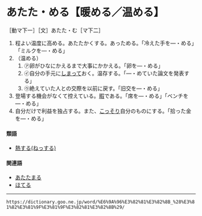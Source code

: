 # あたた・める【暖める／温める】
［動マ下一］［文］あたた・む［マ下二］

1.  程よい温度に高める。あたたかくする。あっためる。「冷えた手を―・める」「ミルクを―・める」
2.  （温める）    
    1.  ㋐卵がひなにかえるまで大事にかかえる。「卵を―・める」        
    2.  ㋑自分の手元に[しまって](しまう（仕舞う）)おく。温存する。「―・めていた論文を発表する」        
    3.  ㋒絶えていた人との交際を以前に戻す。「旧交を―・める」
3.  登場する機会がなくて控えている。[暇](ひま（暇／閑）)である。「席を―・める」「ベンチを―・める」
4.  自分だけで利益を独占する。また、[こっそり](こっそり)自分のものにする。「拾った金を―・める」
    

#### 類語

-   [熱する(ねっする)](https://dictionary.goo.ne.jp/word/%E7%86%B1%E3%81%99%E3%82%8B/#jn-170318)

#### 関連語

-   [あたたまる](あっためる（温める／溫める）)
-   [ほてる](https://dictionary.goo.ne.jp/word/%E7%81%AB%E7%85%A7%E3%82%8B/#jn-204863)

---
`https://dictionary.goo.ne.jp/word/%E6%9A%96%E3%82%81%E3%82%8B_%28%E3%81%82%E3%81%9F%E3%81%9F%E3%82%81%E3%82%8B%29/`